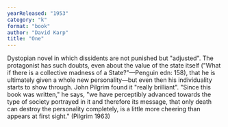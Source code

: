 ```yaml
---
yearReleased: "1953"
category: "k"
format: "book"
author: "David Karp"
title: "One"
---
```

Dystopian novel in which dissidents are not punished but  "adjusted". The protagonist has such doubts, even about the value of the state  itself ("What if there is a collective madness of a State?"—Penguin edn: 158),  that he is ultimately given a whole new personality—but even then his individuality starts to show through. John Pilgrim found it  "really brilliant". "Since this book was written," he says, "we have perceptibly  advanced towards the type of society portrayed in it and therefore its message,  that only death can destroy the personality completely, is a little more  cheering than appears at first sight." (Pilgrim 1963)
 